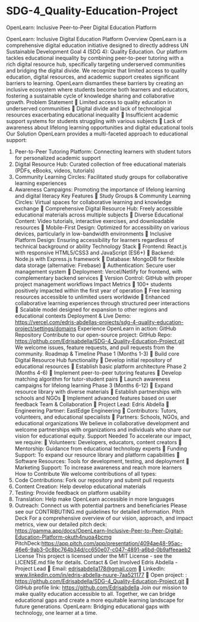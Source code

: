 # SDG-4_Quality-Education-Project
OpenLearn: Inclusive Peer-to-Peer Digital Education Platform
 
OpenLearn: Inclusive Digital Education Platform
Overview
OpenLearn is a comprehensive digital education initiative designed to directly address UN Sustainable Development Goal 4 (SDG 4): Quality Education. Our platform tackles educational inequality by combining peer-to-peer tutoring with a rich digital resource hub, specifically targeting underserved communities and bridging the digital divide.
We recognize that limited access to quality education, digital resources, and academic support creates significant barriers to learning. OpenLearn dismantles these barriers by creating an inclusive ecosystem where students become both learners and educators, fostering a sustainable cycle of knowledge sharing and collaborative growth.
Problem Statement
	Limited access to quality education in underserved communities
	Digital divide and lack of technological resources exacerbating educational inequality
	Insufficient academic support systems for students struggling with various subjects
	Lack of awareness about lifelong learning opportunities and digital educational tools
Our Solution
OpenLearn provides a multi-faceted approach to educational support:
1.  Peer-to-Peer Tutoring Platform: Connecting learners with student tutors for personalized academic support
2.  Digital Resource Hub: Curated collection of free educational materials (PDFs, eBooks, videos, tutorials)
3.  Community Learning Circles: Facilitated study groups for collaborative learning experiences
4.  Awareness Campaigns: Promoting the importance of lifelong learning and digital literacy
Key Features
	Study Groups & Community Learning Circles: Virtual spaces for collaborative learning and knowledge exchange
	Comprehensive Digital Resource Hub: Freely accessible educational materials across multiple subjects
	Diverse Educational Content: Video tutorials, interactive exercises, and downloadable resources
	Mobile-First Design: Optimized for accessibility on various devices, particularly in low-bandwidth environments
	Inclusive Platform Design: Ensuring accessibility for learners regardless of technical background or ability
Technology Stack
	Frontend: React.js with responsive HTML5/CSS3 and JavaScript (ES6+)
	Backend: Node.js with Express.js framework
	Database: MongoDB for flexible data storage (alternative: Firebase)
	Authentication: Secure user management system
	Deployment: Vercel/Netlify for frontend, with complementary backend services
	Version Control: GitHub with proper project management workflows
Impact Metrics
	100+ students positively impacted within the first year of operation
	Free learning resources accessible to unlimited users worldwide
	Enhanced collaborative learning experiences through structured peer interactions
	Scalable model designed for expansion to other regions and educational contexts
Deployment & Live Demo:
https://vercel.com/edris-abdellas-projects/sdg-4-quality-education-project/settings/domains
Experience OpenLearn in action:
GitHub Repository
Contribute to our open-source project:
GitHub Repo: https://github.com/Edrisabdella/SDG-4_Quality-Education-Project.git
We welcome issues, feature requests, and pull requests from the community.
Roadmap & Timeline
Phase 1 (Months 1-3)
	Build core Digital Resource Hub functionality
	Develop initial repository of educational resources
	Establish basic platform architecture
Phase 2 (Months 4-6)
	Implement peer-to-peer tutoring features
	Develop matching algorithm for tutor-student pairs
	Launch awareness campaigns for lifelong learning
Phase 3 (Months 6-12)
	Expand resource library with diverse materials
	Establish partnerships with schools and NGOs
	Implement advanced features based on user feedback
Team & Collaboration
	Project Lead: Edris Abdella
	Engineering Partner: EastEdge Engineering
	Contributors: Tutors, volunteers, and educational specialists
	Partners: Schools, NGOs, and educational organizations
We believe in collaborative development and welcome partnerships with organizations and individuals who share our vision for educational equity.
Support Needed
To accelerate our impact, we require:
	Volunteers: Developers, educators, content creators
	Mentorship: Guidance from educational technology experts
	Funding Support: To expand our resource library and platform capabilities
	Software Resources: Tools for development, testing, and deployment
	Marketing Support: To increase awareness and reach more learners
How to Contribute
We welcome contributions of all types:
1.  Code Contributions: Fork our repository and submit pull requests
2.  Content Creation: Help develop educational materials
3.  Testing: Provide feedback on platform usability
4.  Translation: Help make OpenLearn accessible in more languages
5.  Outreach: Connect us with potential partners and beneficiaries
Please see our CONTRIBUTING.md guidelines for detailed information.
Pitch Deck
For a comprehensive overview of our vision, approach, and impact metrics, view our detailed pitch deck: https://gamma.app/docs/OpenLearn-Inclusive-Peer-to-Peer-Digital-Education-Platform-okuth4nuoa4bcmg
PitchDeck:https://app.pitch.com/app/presentation/4094ae48-95ac-46e6-9ab3-0c8bc764b34d/cc650e07-c047-4891-a6bd-0b9affeeaeb2
License
This project is licensed under the MIT License - see the LICENSE.md file for details.
Contact & Get Involved
Edris Abdella - Project Lead
	Email: edrisabdella178@gmail.com
	LinkedIn: www.linkedin.com/in/edris-abdella-nuure-7aa521177
	Open project: : https://github.com/Edrisabdella/SDG-4_Quality-Education-Project.git
	GitHub profile link: https://github.com/Edrisabdella
Join our mission to make quality education accessible to all. Together, we can bridge educational gaps and create a more equitable learning landscape for future generations.
OpenLearn: Bridging educational gaps with technology, one learner at a time.

